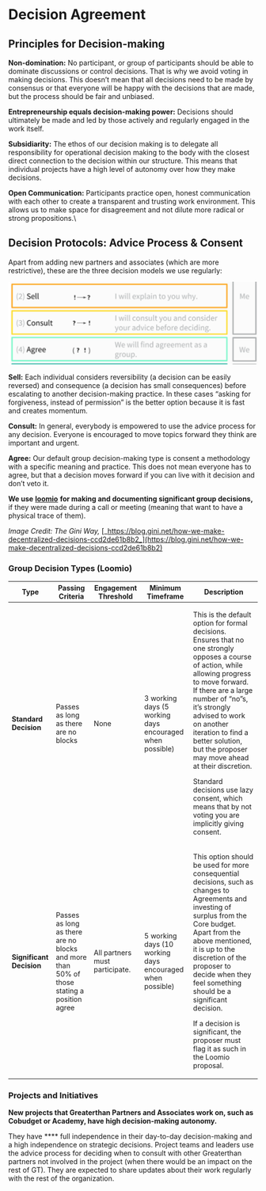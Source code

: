 # Decision Agreement

## Principles for Decision-making

**Non-domination:** No participant, or group of participants should be able to dominate discussions or control decisions. That is why we avoid voting in making decisions. This doesn’t mean that all decisions need to be made by consensus or that everyone will be happy with the decisions that are made, but the process should be fair and unbiased.

**Entrepreneurship equals decision-making power:** Decisions should ultimately be made and led by those actively and regularly engaged in the work itself.

**Subsidiarity:** The ethos of our decision making is to delegate all responsibility for operational decision making to the body with the closest direct connection to the decision within our structure. This means that individual projects have a high level of autonomy over how they make decisions.

**Open Communication:** Participants practice open, honest communication with each other to create a transparent and trusting work environment. This allows us to make space for disagreement and not dilute more radical or strong propositions.\


## Decision Protocols: Advice Process & Consent

Apart from adding new partners and associates (which are more restrictive), these are the three decision models we use regularly:

![](<../.gitbook/assets/image (3).png>)

**Sell:** Each individual considers reversibility (a decision can be easily reversed) and consequence (a decision has small consequences) before escalating to another decision-making practice. In these cases “asking for forgiveness, instead of permission” is the better option because it is fast and creates momentum.

**Consult:** In general, everybody is empowered to use the advice process for any decision. Everyone is encouraged to move topics forward they think are important and urgent.

**Agree:** Our default group decision-making type is consent a methodology with a specific meaning and practice. This does not mean everyone has to agree, but that a decision moves forward if you can live with it decision and don’t veto it.

**We use** [**loomio**](https://www.loomio.org/g/w924AJC6/greaterthan-core) **for making and documenting significant group decisions,** if they were made during a call or meeting (meaning that want to have a physical trace of them).

_Image Credit: The Gini Way,_ [_https://blog.gini.net/how-we-make-decentralized-decisions-ccd2de61b8b2_](https://blog.gini.net/how-we-make-decentralized-decisions-ccd2de61b8b2)

### Group Decision Types (Loomio)

| Type                     | Passing Criteria                                                                          | Engagement Threshold           | Minimum Timeframe                                         | Description                                                                                                                                                                                                                                                                                                                                                                                                                                            |
| ------------------------ | ----------------------------------------------------------------------------------------- | ------------------------------ | --------------------------------------------------------- | ------------------------------------------------------------------------------------------------------------------------------------------------------------------------------------------------------------------------------------------------------------------------------------------------------------------------------------------------------------------------------------------------------------------------------------------------------ |
| **Standard Decision**    | Passes as long as there are no blocks                                                     | None                           | 3 working days (5 working days encouraged when possible)  | <p>This is the default option for formal decisions. Ensures that no one strongly opposes a course of action, while allowing progress to move forward. If there are a large number of “no”s, it’s strongly advised to work on another iteration to find a better solution, but the proposer may move ahead at their discretion.</p><p></p><p>Standard decisions use lazy consent, which means that by not voting you are implicitly giving consent.</p> |
| **Significant Decision** | Passes as long as there are no blocks and more than 50% of those stating a position agree | All partners must participate. | 5 working days (10 working days encouraged when possible) | <p>This option should be used for more consequential decisions, such as changes to Agreements and investing of surplus from the Core budget. Apart from the above mentioned, it is up to the discretion of the proposer to decide when they feel something should be a significant decision.</p><p></p><p>If a decision is significant, the proposer must flag it as such in the Loomio proposal.</p>                                                  |

### **Projects and Initiatives**&#x20;

**New projects that Greaterthan Partners and Associates work on, such as Cobudget or Academy, have high decision-making autonomy.**&#x20;

They have **** full independence in their day-to-day decision-making and a high independence on strategic decisions. Project teams and leaders use the advice process for deciding when to consult with other Greaterthan partners not involved in the project (when there would be an impact on the rest of GT). They are expected to share updates about their work regularly with the rest of the organization.
